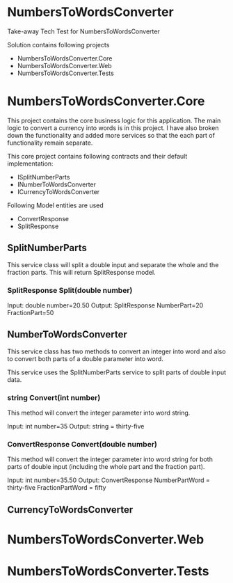 # NumbersToWordsConverter
Take-away Tech Test for NumbersToWordsConverter

Solution contains following projects
- NumbersToWordsConverter.Core
- NumbersToWordsConverter.Web
- NumbersToWordsConverter.Tests

# NumbersToWordsConverter.Core
This project contains the core business logic for this application. The main logic to convert a currency into words is in this project.
I have also broken down the functionality and added more services so that the each part of functionality remain separate.

This core project contains following contracts and their default implementation:
 - ISplitNumberParts
 - INumberToWordsConverter
 - ICurrencyToWordsConverter

Following Model entities are used
 - ConvertResponse
 - SplitResponse

## SplitNumberParts
This service class will split a double input and separate the whole and the fraction parts. This will return SplitResponse model.

### SplitResponse Split(double number)
Input: double number=20.50
Output: SplitResponse
 NumberPart=20
 FractionPart=50

## NumberToWordsConverter
This service class has two methods to convert an integer into word and also to convert both parts of a double parameter into word.

This service uses the SplitNumberParts service to split parts of double input data.

### string Convert(int number)
This method will convert the integer parameter into word string.

Input: int number=35
Output: string = thirty-five
 
### ConvertResponse Convert(double number)
This method will convert the integer parameter into word string for both parts of double input (including the whole part and the fraction part).

Input: int number=35.50
Output: ConvertResponse
 NumberPartWord = thirty-five
 FractionPartWord = fifty

## CurrencyToWordsConverter


# NumbersToWordsConverter.Web

# NumbersToWordsConverter.Tests
